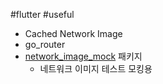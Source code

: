#flutter #useful

- Cached Network Image
- go_router
- [network_image_mock](https://pub.dev/packages/network_image_mock) 패키지
	- 네트워크 이미지 테스트 모킹용